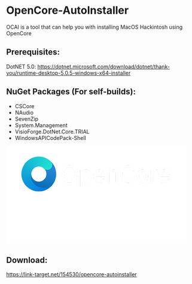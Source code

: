 # OpenCore-AutoInstaller
OCAI is a tool that can help you with installing MacOS Hackintosh using OpenCore

## Prerequisites:
DotNET 5.0: https://dotnet.microsoft.com/download/dotnet/thank-you/runtime-desktop-5.0.5-windows-x64-installer

## NuGet Packages (For self-builds):
- CSCore
- NAudio
- SevenZip
- System.Management
- VisioForge.DotNet.Core.TRIAL
- WindowsAPICodePack-Shell

![](https://github.com/PeenkLion/OpenCore-AutoInstaller/blob/main/OpencoreAI.png)

## Download:
https://link-target.net/154530/opencore-autoinstaller

